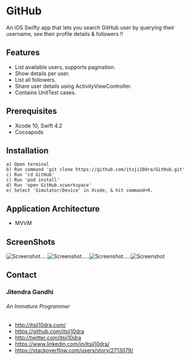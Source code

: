# GitHub
An iOS Swifty app that lets you search GitHub user by querying their username, see their profile details &amp; followers !!

## Features

- List available users, supports pagination.
- Show details per user.
- List all followers.
- Share user details using ActivityViewController.
- Contains UnitTest cases.

## Prerequisites

* Xcode 10, Swift 4.2
* Cocoapods

## Installation

    a) Open terminal
    b) Run command 'git clone https://github.com/itsji10dra/GitHub.git'
    c) Run 'cd GitHub'
    c) Run 'pod install'
    d) Run 'open GitHub.xcworkspace'
    e) Select 'Simulator/Device' in Xcode, & hit command+R.

## Application Architecture

* MVVM

## ScreenShots

![Screenshot](https://raw.github.com/itsji10dra/GitHub/master/Screenshot/4.png).....![Screenshot](https://raw.github.com/itsji10dra/GitHub/master/Screenshot/3.png).....![Screenshot](https://raw.github.com/itsji10dra/GitHub/master/Screenshot/2.png).....![Screenshot](https://raw.github.com/itsji10dra/GitHub/master/Screenshot/1.png)


## Contact

### Jitendra Gandhi
###### An Immature Programmer
* http://itsji10dra.com/
* https://github.com/itsji10dra
* http://twitter.com/itsji10dra
* https://www.linkedin.com/in/itsji10dra/
* https://stackoverflow.com/users/story/2713079/


